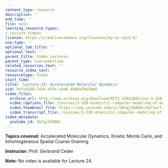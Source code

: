 ```yaml
---
content_type: resource
description: ''
end_time: ''
file: null
learning_resource_types:
- Lecture Videos
license: https://creativecommons.org/licenses/by-nc-sa/4.0/
ocw_type: ''
optional_tab_title: ''
optional_text: ''
parent_title: Video Lectures
parent_type: CourseSection
related_resources_text: ''
resource_index_text: ''
resourcetype: Video
start_time: ''
title: 'Lecture 23: Accelerated Molecular Dynamics'
uid: 5efcd2d8-7d16-e5fe-a348-4560af0a3b6d
video_files:
  archive_url: http://www.archive.org/download/MIT3.320S2005/ocw-3.320-lec-18-03may05-220k.mp4
  video_captions_file: /courses/3-320-atomistic-computer-modeling-of-materials-sma-5107-spring-2005/3a6998f0fc0653cb9b924346cdea7b65_SbtqjZk80Qc.vtt
  video_thumbnail_file: https://img.youtube.com/vi/SbtqjZk80Qc/default.jpg
  video_transcript_file: /courses/3-320-atomistic-computer-modeling-of-materials-sma-5107-spring-2005/6544a37ae31bb5ee020975cedbefb28e_SbtqjZk80Qc.pdf
video_metadata:
  youtube_id: SbtqjZk80Qc
---
```


**Topics covered:** Accelerated Molecular Dynamics, Kinetic Monte Carlo, and Inhomogeneous Spatial Coarse Graining

**Instructor:** Prof. Gerbrand Ceder

**Note:** No video is available for Lecture 24.

